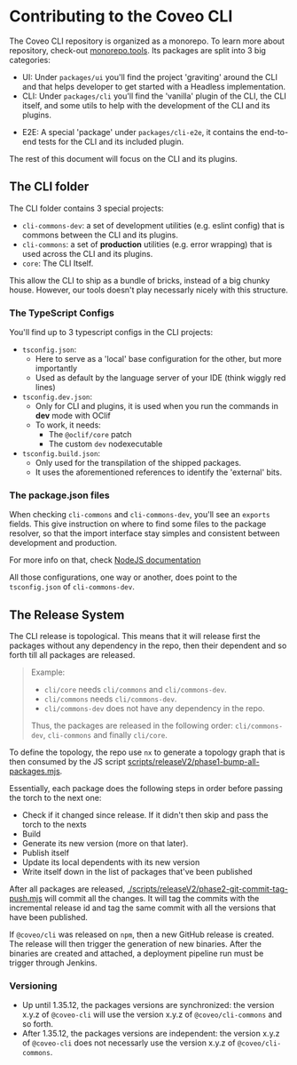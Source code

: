 # Contributing to the Coveo CLI

The Coveo CLI repository is organized as a monorepo. To learn more about repository, check-out [monorepo.tools](https://monorepo.tools/).
Its packages are split into 3 big categories:

- UI: Under `packages/ui` you'll find the project 'graviting' around the CLI and that helps developer to get started with a Headless implementation.
- CLI: Under `packages/cli` you'll find the 'vanilla' plugin of the CLI, the CLI itself, and some utils to help with the development of the CLI and its plugins.
<!-- TODO: Remove when the E2E will finally be 'split' -->
- E2E: A special 'package' under `packages/cli-e2e`, it contains the end-to-end tests for the CLI and its included plugin.

The rest of this document will focus on the CLI and its plugins.

## The CLI folder

The CLI folder contains 3 special projects:

- `cli-commons-dev`: a set of development utilities (e.g. eslint config) that is commons between the CLI and its plugins.
- `cli-commons`: a set of **production** utilities (e.g. error wrapping) that is used across the CLI and its plugins.
- `core`: The CLI Itself.

This allow the CLI to ship as a bundle of bricks, instead of a big chunky house.
However, our tools doesn't play necessarly nicely with this structure.

### The TypeScript Configs

You'll find up to 3 typescript configs in the CLI projects:

- `tsconfig.json`:
  - Here to serve as a 'local' base configuration for the other, but more importantly
  - Used as default by the language server of your IDE (think wiggly red lines)
- `tsconfig.dev.json`:
  - Only for CLI and plugins, it is used when you run the commands in **dev** mode with OClif
  - To work, it needs:
    - The `@oclif/core` patch
    - The custom `dev` nodexecutable
- `tsconfig.build.json`:
  - Only used for the transpilation of the shipped packages.
  - It uses the aforementioned references to identify the 'external' bits.

### The package.json files

When checking `cli-commons` and `cli-commons-dev`, you'll see an `exports` fields.
This give instruction on where to find some files to the package resolver, so that the import interface stay simples and consistent between development and production.

For more info on that, check [NodeJS documentation](https://nodejs.org/api/packages.html#subpath-exports)

All those configurations, one way or another, does point to the `tsconfig.json` of `cli-commons-dev`.

## The Release System

The CLI release is topological. This means that it will release first the packages without any dependency in the repo, then their dependent and so forth till all packages are released.

> Example:
>
> - `cli/core` needs `cli/commons` and `cli/commons-dev`.
> - `cli/commons` needs `cli/commons-dev`.
> - `cli/commons-dev` does not have any dependency in the repo.
>
> Thus, the packages are released in the following order:
> `cli/commons-dev`, `cli-commons` and finally `cli/core`.

To define the topology, the repo use `nx` to generate a topology graph that is then consumed by the JS script [scripts/releaseV2/phase1-bump-all-packages.mjs](./scripts/releaseV2/phase1-bump-all-packages.mjs).

Essentially, each package does the following steps in order before passing the torch to the next one:

- Check if it changed since release. If it didn't then skip and pass the torch to the nexts
- Build
- Generate its new version (more on that later).
- Publish itself
- Update its local dependents with its new version
- Write itself down in the list of packages that've been published

After all packages are released, [./scripts/releaseV2/phase2-git-commit-tag-push.mjs](./scripts/releaseV2/phase2-git-commit-tag-push.mjs) will commit all the changes. It will tag the commits with the incremental release id and tag the same commit with all the versions that have been published.

If `@coveo/cli` was released on `npm`, then a new GitHub release is created. The release will then trigger the generation of new binaries. After the binaries are created and attached, a deployment pipeline run must be trigger through Jenkins.

### Versioning

- Up until 1.35.12, the packages versions are synchronized: the version x.y.z of `@coveo-cli` will use the version x.y.z of `@coveo/cli-commons` and so forth.
- After 1.35.12, the packages versions are independent: the version x.y.z of `@coveo-cli` does not necessarly use the version x.y.z of `@coveo/cli-commons`.

